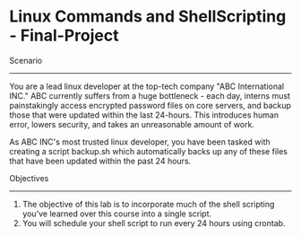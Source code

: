 # Linux Commands and ShellScripting - Final-Project
Scenario
********
You are a lead linux developer at the top-tech company "ABC International INC." ABC currently suffers from a huge bottleneck - each day, interns must painstakingly 
access encrypted password files on core servers, and backup those that were updated within the last 24-hours. This introduces human error, lowers security, and takes an unreasonable amount of work.

As ABC INC's most trusted linux developer, you have been tasked with creating a script backup.sh which automatically backs up any of these files that have been updated within the past 24 hours.


Objectives
**********
1. The objective of this lab is to incorporate much of the shell scripting you've learned over this course into a single script.
2. You will schedule your shell script to run every 24 hours using crontab.
